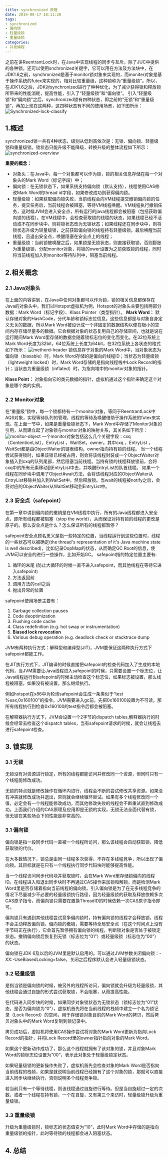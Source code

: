 ```yaml
---
title: synchronized 原理
date: 2019-08-17 18:11:20
tags:
- synchronized
- 偏向锁
- 轻量级锁
- 重量级锁
categories:
- 并发编程
---
```

之前在讲ReentrantLock时，在Java中实现线程的同步与互斥，除了JUC中提供的各种锁，还可以使用snchronized关键字，它可以用在方法及方法块中，在JDK1.6之前，synchronized是基于monitor锁对象来实现的，而moniter对象是基于操作系统的futex来实现的，相对比较重量级，这种锁称为“重量级锁”。所以，在JDK1.6之后，JDK对synchronized进行了种种优化，为了减少获得锁和释放锁所带来的性能消耗，提高性能，引入了“轻量级锁”和“偏向锁”。
引入“轻量级锁”和“偏向锁”之后，synchronized锁有四种状态，即之前的“无锁”和“重量级锁”，再加上现在这两种，这四种状态有不同的使用场景，如下图所示：
![Synchronized-lock-classify](/images/Synchronized-lock-classify.jpeg "Synchronized-lock-classify")

## 1.概述
synchronized锁一共有4种状态，级别从低到高依次是：无锁、偏向锁、轻量级锁和重量级锁。锁状态只能升级不能降级，转换升级的整体流程如下所示：
![synchronized-overview](/images/synchronized-overview.jpg "synchronized-overview")

**重要的概念：**
- 对象头：在Java中，每一个对象都可以作为锁，锁的相关信息存储在每一个对象头的Mark Word（标记字段）中；
- 偏向锁：在无锁状态下，如果系统支持偏向锁（默认支持），线程使用CAS修改Mark Word的thread id字段，如果修改成功则获得偏向锁。
- 轻量级锁：如果获取偏向锁失败，当前线程会向VM线程提交撤销偏向锁的任务，提交任务后，当前线程会被阻塞，等待VM线程唤醒。VM线程执行撤销任务，这时候JVM会进入安全点，所有运行的java线程都会被阻塞（包括获取偏向锁的线程）。在VM线程中，会检查获取锁的线程的状态，如果线程已经不活动或不在同步块中，则将锁状态改为无锁状态；如果线程还在同步块中，则将锁状态升级为轻量级锁，之前获取偏向锁的线程持有轻量级锁。最后唤醒当前线程，且退出安全点，唤醒阻塞在安全点上的线程；
- 重量级锁：当前锁被唤醒之后，如果锁是无锁状态，则直接获取锁，否则膨胀为重量级锁，分配monitor对象，将锁的ower设置为之前获取锁的线程，同时将当前线程加入到monitor等待队列中，阻塞当前线程。

## 2.相关概念
### 2.1 Java对象头
在上面的内容讲到，在Java中任何对象都可以作为锁，锁的相关信息都保存在Java的对象头中，我们以Hotspot虚拟机为例，Hotspot的对象头主要包括两部分数据：Mark Word（标记字段）、Klass Pointer（类型指针）。
**Mark Word：** 默认存储对象的HashCode，分代年龄和锁标志位信息。这些信息都是与对象自身定义无关的数据，所以Mark Word被设计成一个非固定的数据结构以便在极小的空间内存存储尽量多的数据。它会根据对象的状态复用自己的存储空间，也就是说在运行期间Mark Word里存储的数据会随着锁标志位的变化而变化。在32位系统上Mark Word长度为32bit，64位系统上长度为64bit，在32位系统上各状态的格式如下所示：
![methord-header](/images/methord-header.jpg "methord-header")
锁信息存于对象的Mark Word中，当对象状态为偏向锁（biasable）时，Mark Word存储的是偏向的线程ID；当状态为轻量级锁（lightweight locked）时，Mark Word存储的是指向线程栈中Lock Record的指针；当状态为重量级锁（inflated）时，为指向堆中的monitor对象的指针。

**Klass Point：** 对象指向它的类元数据的指针，虚拟机通过这个指针来确定这个对象是哪个类的实例。

### 2.2 Monitor对象
在“重量级”锁中，每一个锁都持有一个monitor对象，等同于ReentrantLock中AQS对象，实现等待队列的管理，线程的等待及唤醒借助于操作系统的futex来实现。在上面一节中，如果是重量级锁状态下，Mark Word中存储了Monitor对象的引用，从而建立起了对象锁与monitor对象的映射关系，其关系如下所示：
![monitor-object](/images/monitor-object.png "monitor-object")
一个monitor对象包括这么几个关键字段：cxq（ContentionList），EntryList ，WaitSet，owner。其中cxq ，EntryList ，WaitSet都是由ObjectWaiter的链表结构，owner指向持有锁的线程。
当一个线程尝试获得锁时，如果该锁已经被占用，则会将该线程封装成一个ObjectWaiter对象插入到cxq的队列尾部，然后阻塞当前线程。当持有锁的线程释放锁前，会将cxq中的所有元素移动到EntryList中去，并唤醒EntryList的队首线程。
如果一个线程在同步块中调用了Object#wait方法，会将该线程对应的ObjectWaiter从EntryList移除并加入到WaitSet中，然后释放锁。当wait的线程被notify之后，会将对应的ObjectWaiter从WaitSet移动到EntryList中。

### 2.3 安全点（safepoint）
在第一章中讲到偏向锁的撤销是在VM线程中执行，所有的Java线程都进入安全点，即所有线程都被阻塞（stop the world），从而保证对持有锁的线程的更改是原子的。那么安全点是什么？怎么保证所有的线程都暂停？

safepoint安全点顾名思义是指一些特定的位置，当线程运行到这些位置时，线程的一些状态可以被确定(the thread's representation of it's Java machine state is well described)，比如记录OopMap的状态，从而确定GC Root的信息，使JVM可以安全的进行一些操作，比如开始GC。
safepoint指的特定位置主要有:
1. 循环的末尾 (防止大循环的时候一直不进入safepoint，而其他线程在等待它进入safepoint)
2. 方法返回前
3. 调用方法的call之后
4. 抛出异常的位置

safepoint使用场景主要有：
1. Garbage collection pauses
2. Code deoptimization
3. Flushing code cache
4. Class redefinition (e.g. hot swap or instrumentation)
5. **Biased lock revocation**
6. Various debug operation (e.g. deadlock check or stacktrace dump

JVM有两种执行方式：解释型和编译型(JIT)，JVM要保证这两种执行方式下safepoint都能工作。

在JIT执行方式下，JIT编译的时候直接把safepoint的检查代码加入了生成的本地代码，当JVM需要让Java线程进入safepoint的时候，只需要设置一个标志位，让Java线程运行到safepoint的时候主动检查这个标志位，如果标志被设置，那么线程被阻塞，如果没有被设置，那么继续执行。

例如hotspot在x86中为轮询safepoint会生成一条类似于“test %eax,0x160100”的指令，JVM需要进入gc前，先把0x160100设置为不可读，那所有线程执行到检查0x160100的test指令后都会被阻塞。

在解释器执行方式下，JVM会设置一个2字节的dispatch tables,解释器执行的时候会经常去检查这个dispatch tables，当有safepoint请求的时候，就会让线程去进行safepoint检查。

## 3. 锁实现
### 3.1 无锁
无锁没有对资源进行锁定，所有的线程都能访问并修改同一个资源，但同时只有一个线程能修改成功。

无锁的特点就是修改操作在循环内进行，线程会不断的尝试修改共享资源。如果没有冲突就修改成功并退出，否则就会继续循环尝试。如果有多个线程修改同一个值，必定会有一个线程能修改成功，而其他修改失败的线程会不断重试直到修改成功。上面我们介绍的CAS原理及应用即是无锁的实现。无锁无法全面代替有锁，但无锁在某些场合下的性能是非常高的。
### 3.1 偏向锁
偏向锁是指一段同步代码一直被一个线程所访问，那么该线程会自动获取锁，降低获取锁的代价。

在大多数情况下，锁总是由同一线程多次获得，不存在多线程竞争，所以出现了偏向锁。其目标就是在只有一个线程执行同步代码块时能够提高性能。

当一个线程访问同步代码块并获取锁时，会在Mark Word里存储锁偏向的线程ID。在线程进入和退出同步块时不再通过CAS操作来加锁和解锁，而是检测Mark Word里是否存储着指向当前线程的偏向锁。引入偏向锁是为了在无多线程竞争的情况下尽量减少不必要的轻量级锁执行路径，因为轻量级锁的获取及释放依赖多次CAS原子指令，而偏向锁只需要在置换ThreadID的时候依赖一次CAS原子指令即可。

偏向锁只有遇到其他线程尝试竞争偏向锁时，持有偏向锁的线程才会释放锁，线程不会主动释放偏向锁。偏向锁的撤销，需要等待全局安全点（在这个时间点上没有字节码正在执行），它会首先暂停拥有偏向锁的线程，判断锁对象是否处于被锁定状态。撤销偏向锁后恢复到无锁（标志位为“01”）或轻量级锁（标志位为“00”）的状态。

偏向锁在JDK 6及以后的JVM里是默认启用的。可以通过JVM参数关闭偏向锁：-XX:-UseBiasedLocking=false，关闭之后程序默认会进入轻量级锁状态。

### 3.2 轻量级锁
是指当锁是偏向锁的时候，被另外的线程所访问，偏向锁就会升级为轻量级锁，其他线程会通过自旋的形式尝试获取锁，不会阻塞，从而提高性能。

在代码进入同步块的时候，如果同步对象锁状态为无锁状态（锁标志位为“01”状态，是否为偏向锁为“0”），虚拟机首先将在当前线程的栈帧中建立一个名为锁记录（Lock Record）的空间，用于存储锁对象目前的Mark Word的拷贝，然后拷贝对象头中的Mark Word复制到锁记录中。

拷贝成功后，虚拟机将使用CAS操作尝试将对象的Mark Word更新为指向Lock Record的指针，并将Lock Record里的owner指针指向对象的Mark Word。

如果这个更新动作成功了，那么这个线程就拥有了该对象的锁，并且对象Mark Word的锁标志位设置为“00”，表示此对象处于轻量级锁定状态。

如果轻量级锁的更新操作失败了，虚拟机首先会检查对象的Mark Word是否指向当前线程的栈帧，如果是就说明当前线程已经拥有了这个对象的锁，那就可以直接进入同步块继续执行，否则说明多个线程竞争锁。

若当前只有一个等待线程，则该线程通过自旋进行等待。但是当自旋超过一定的次数，或者一个线程在持有锁，一个在自旋，又有第三个来访时，轻量级锁升级为重量级锁。

### 3.3 重量级锁
升级为重量级锁时，锁标志的状态值变为“10”，此时Mark Word中存储的是指向重量级锁的指针，此时等待锁的线程都会进入阻塞状态。

## 4. 总结
